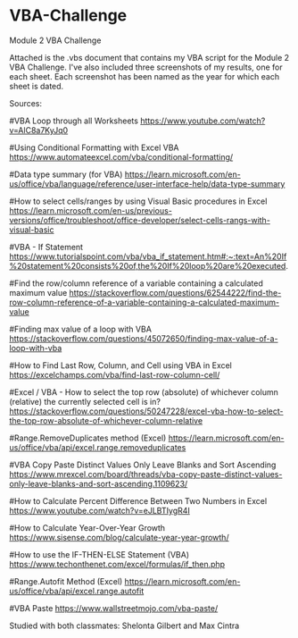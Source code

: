 # VBA-Challenge
Module 2 VBA Challenge

Attached is the .vbs document that contains my VBA script for the Module 2 VBA Challenge. I've also included three screenshots of my results, one for each sheet. Each screenshot has been named as the year for which each sheet is dated.

Sources:

#VBA Loop through all Worksheets
https://www.youtube.com/watch?v=AlC8a7KyJq0

#Using Conditional Formatting with Excel VBA
https://www.automateexcel.com/vba/conditional-formatting/

#Data type summary (for VBA)
https://learn.microsoft.com/en-us/office/vba/language/reference/user-interface-help/data-type-summary

#How to select cells/ranges by using Visual Basic procedures in Excel
https://learn.microsoft.com/en-us/previous-versions/office/troubleshoot/office-developer/select-cells-rangs-with-visual-basic

#VBA - If Statement
https://www.tutorialspoint.com/vba/vba_if_statement.htm#:~:text=An%20If%20statement%20consists%20of,the%20If%20loop%20are%20executed.

#Find the row/column reference of a variable containing a calculated maximum value
https://stackoverflow.com/questions/62544222/find-the-row-column-reference-of-a-variable-containing-a-calculated-maximum-value

#Finding max value of a loop with VBA
https://stackoverflow.com/questions/45072650/finding-max-value-of-a-loop-with-vba

#How to Find Last Row, Column, and Cell using VBA in Excel
https://excelchamps.com/vba/find-last-row-column-cell/

#Excel / VBA - How to select the top row (absolute) of whichever column (relative) the currently selected cell is in?
https://stackoverflow.com/questions/50247228/excel-vba-how-to-select-the-top-row-absolute-of-whichever-column-relative

#Range.RemoveDuplicates method (Excel)
https://learn.microsoft.com/en-us/office/vba/api/excel.range.removeduplicates

#VBA Copy Paste Distinct Values Only Leave Blanks and Sort Ascending
https://www.mrexcel.com/board/threads/vba-copy-paste-distinct-values-only-leave-blanks-and-sort-ascending.1109623/

#How to Calculate Percent Difference Between Two Numbers in Excel
https://www.youtube.com/watch?v=eJLBTIygR4I

#How to Calculate Year-Over-Year Growth
https://www.sisense.com/blog/calculate-year-year-growth/

#How to use the IF-THEN-ELSE Statement (VBA)
https://www.techonthenet.com/excel/formulas/if_then.php

#Range.Autofit Method (Excel)
https://learn.microsoft.com/en-us/office/vba/api/excel.range.autofit

#VBA Paste
https://www.wallstreetmojo.com/vba-paste/

Studied with both classmates: Shelonta Gilbert and Max Cintra

